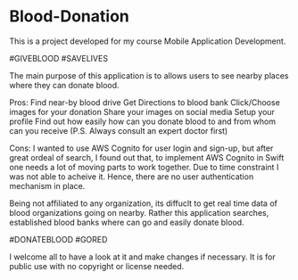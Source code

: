 # Blood-Donation

This is a project developed for my course Mobile Application Development. 

#GIVEBLOOD #SAVELIVES

The main purpose of this application is to allows users to see nearby places where they can donate blood.

Pros:
Find near-by blood drive
Get Directions to blood bank
Click/Choose images for your donation
Share your images on social media
Setup your profile
Find out how easily how can you donate blood to and from whom can you receive (P.S. Always consult an expert doctor first)

Cons:
I wanted to use AWS Cognito for user login and sign-up, but after great ordeal of search, I found out that, to implement AWS Cognito
in Swift one needs a lot of moving parts to work together. Due to time constraint I was not able to acheive it. Hence, there are no 
user authentication mechanism in place.

Being not affiliated to any organization, its diffuclt to get real time data of blood organizations going on nearby. Rather this application
searches, established blood banks where can go and easily donate blood.

#DONATEBLOOD #GORED

I welcome all to have a look at it and make changes if necessary. It is for public use with no copyright or license needed.
